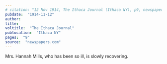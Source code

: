 ```yaml
---
# citation: "12 Nov 1914, The Ithaca Journal (Ithaca NY), p9, newspapers.com"
pubdate:  "1914-11-12"
author: 
title: 
voltitle:  "The Ithaca Journal"
publocation:  "Ithaca NY"
pages:  "9"
source:  "newspapers.com"
---
```

Mrs. Hannah Mills, who has been so ill, is slowly recovering. 
